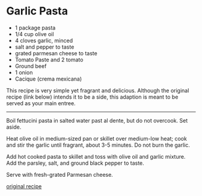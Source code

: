 Garlic Pasta
============

* 1 package pasta
* 1/4 cup olive oil
* 4 cloves garlic, minced
* salt and pepper to taste
* grated parmesan cheese to taste
* Tomato Paste and 2 tomato
* Ground beef
* 1 onion
* Cacique (crema mexicana)

This recipe is very simple yet fragrant and delicious. Although the original recipe (link below) intends it to be a side, this adaption is meant to be served as your main entree. 

---

Boil fettucini pasta in salted water past al dente, but do not overcook. Set aside.

Heat olive oil in medium-sized pan or skillet over medium-low heat; cook and stir the garlic until fragrant, about 3-5 minutes. Do not burn the garlic.

Add hot cooked pasta to skillet and toss with olive oil and garlic mixture. Add the parsley, salt, and ground black pepper to taste.

Serve with fresh-grated Parmesan cheese.

[original recipe](https://www.allrecipes.com/recipe/12060/garlic-butter-sauce-ii/)
